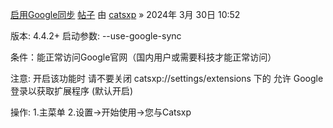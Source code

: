 [启用Google同步](https://www.catsxp.com/forum/viewtopic.php?p=7028&sid=75b050707ab97e372ad8313904d4ae36#p7028)
[帖子](https://www.catsxp.com/forum/viewtopic.php?p=7028&sid=75b050707ab97e372ad8313904d4ae36#p7028) 由 [catsxp](https://www.catsxp.com/forum/memberlist.php?mode=viewprofile&u=2&sid=75b050707ab97e372ad8313904d4ae36) » 2024年 3月 30日 10:52

版本: 4.4.2+
启动参数:
--use-google-sync

条件：能正常访问Google官网（国内用户或需要科技才能正常访问）

注意:
开启该功能时
请不要关闭 catsxp://settings/extensions 下的
允许 Google 登录以获取扩展程序 (默认开启)

操作:
1.主菜单
2.设置->开始使用->您与Catsxp